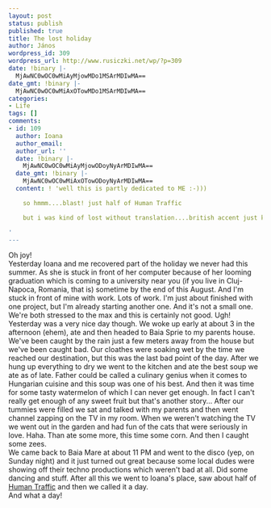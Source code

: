 ```yaml
---
layout: post
status: publish
published: true
title: The lost holiday
author: János
wordpress_id: 309
wordpress_url: http://www.rusiczki.net/wp/?p=309
date: !binary |-
  MjAwNC0wOC0wMiAyMjowMDo1MSArMDIwMA==
date_gmt: !binary |-
  MjAwNC0wOC0wMiAxOTowMDo1MSArMDIwMA==
categories:
- Life
tags: []
comments:
- id: 109
  author: Ioana
  author_email: 
  author_url: ''
  date: !binary |-
    MjAwNC0wOC0wMiAyMjowODoyNyArMDIwMA==
  date_gmt: !binary |-
    MjAwNC0wOC0wMiAxOTowODoyNyArMDIwMA==
  content: ! 'well this is partly dedicated to ME :-)))

    so hmmm....blast! just half of Human Traffic

    but i was kind of lost without translation....british accent just kills me

'
---
```

<p>Oh joy!<br />
Yesterday Ioana and me recovered part of the holiday we never had this summer. As she is stuck in front of her computer because of her looming graduation which is coming to a university near you (if you live in Cluj-Napoca, Romania, that is) sometime by the end of this August. And I'm stuck in front of mine with work. Lots of work. I'm just about finished with one project, but I'm already starting another one. And it's not a small one. We're both stressed to the max and this is certainly not good. Ugh!<br />
Yesterday was a very nice day though. We woke up early at about 3 in the afternoon (ehem), ate and then headed to Baia Sprie to my parents house. We've been caught by the rain just a few meters away from the house but we've been caught bad. Our cloathes were soaking wet by the time we reached our destination, but this was the last bad point of the day. After we hung up everything to dry we went to the kitchen and ate the best soup we ate as of late. Father could be called a culinary genius when it comes to Hungarian cuisine and this soup was one of his best. And then it was time for some tasty watermelon of which I can never get enough. In fact I can't really get enough of any sweet fruit but that's another story... After our tummies were filled we sat and talked with my parents and then went channel zapping on the TV in my room. When we weren't watching the TV we went out in the garden and had fun of the cats that were seriously in love. Haha. Than ate some more, this time some corn. And then I caught some zees.<br />
We came back to Baia Mare at about 11 PM and went to the disco (yep, on Sunday night) and it just turned out great because some local dudes were showing off their techno productions which weren't bad at all. Did some dancing and stuff. After all this we went to Ioana's place, saw about half of <a href="http://www.imdb.com/title/tt0188674/" title="Hillarious movie!">Human Traffic</a> and then we called it a day.<br />
And what a day!</p>
